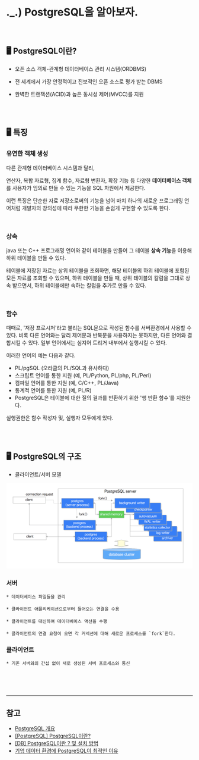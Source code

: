 # ._.) PostgreSQL을 알아보자.
### 

<br/>

## 🖥 PostgreSQL이란?

* 오픈 소스 객체-관계형 데이터베이스 관리 시스템(ORDBMS)

* 전 세계에서 가장 안정적이고 진보적인 오픈 소스로 평가 받는 DBMS

* 완벽한 트랜잭션(ACID)과 높은 동시성 제어(MVCC)를 지원

<br/><br/>

## 🖥 특징

### 유연한 객체 생성

다른 관계형 데이터베이스 시스템과 달리,

연산자, 복합 자료형, 집계 함수, 자료형 변환자, 확장 기능 등 다양한 **데이터베이스 객체**를 사용자가 임의로 만들 수 있는 기능을 SQL 차원에서 제공한다.

이런 특징은 단순한 자료 저장소로써의 기능을 넘어 마치 하나의 새로운 프로그래밍 언어처럼 개발자의 창의성에 따라 무한한 기능을 손쉽게 구현할 수 있도록 한다.

<br/>

### 상속

java 또는 C++ 프로그래밍 언어와 같이 테이블을 만들어 그 테이블 **상속 기능**을 이용해 하위 테이블을 만들 수 있다.

테이블에 저장된 자료는 상위 테이블을 조회하면, 해당 테이블의 하위 테이블에 포함된 모든 자료를 조회할 수 있으며, 하위 테이블을 만들 때, 상위 테이블의 칼럼을 그대로 상속 받으면서, 하위 테이블에만 속하는 칼럼을 추가로 만들 수 있다.

<br/>

### 함수

때때로, '저장 프로시저'라고 불리는 SQL문으로 작성된 함수를 서버환경에서 사용할 수 있다. 비록 다른 언어와는 달리 제어문과 반복문을 사용하지는 못하지만, 다른 언어와 결합시킬 수 있다. 일부 언어에서는 심지어 트리거 내부에서 실행시킬 수 있다.

이러한 언어의 예는 다음과 같다.

* PL/pgSQL (오라클의 PL/SQL과 유사하다)
* 스크립트 언어를 통한 지원 (예, PL/Python, PL/php, PL/Perl)
* 컴파일 언어를 통한 지원 (예, C/C++, PL/Java)
* 통계적 언어를 통한 지원 (예, PL/R)
* PostgreSQL은 테이블에 대한 질의 결과를 반환하기 위한 '행 반환 함수'를 지원한다.

실행권한은 함수 작성자 및, 실행자 모두에게 있다.

<br/><br/>

## 🖥 PostgreSQL의 구조

* 클라이언트/서버 모델

<p align="center">
<img src="./img/postgresql.png">
</p>

### 서버

    * 데이터베이스 파일들을 관리

    * 클라이언트 애플리케이션으로부터 들어오는 연결을 수용

    * 클라이언트를 대신하여 데이터베이스 액션을 수행

    * 클라이언트의 연결 요청이 오면 각 커넥션에 대해 새로운 프로세스를 `fork`한다.

### 클라이언트

    * 기존 서버와의 간섭 없이 새로 생성된 서버 프로세스와 통신

<br/><br/><br/>
***

## 참고
* [PostgreSQL 개요](https://guide-fin.ncloud-docs.com/docs/database-postgresql-postgresqloverview)
* [[PostgreSQL] PostgreSQL이란?](https://mangkyu.tistory.com/m/71)
* [[DB] PostgreSQL이란 ? 및 설치 방법](https://learning-e.tistory.com/m/25)
* [기업 데이터 환경에 PostgreSQL이 최적인 이유
](https://bitnine.tistory.com/m/516)